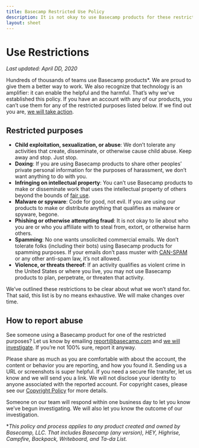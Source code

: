 ```yaml
---
title: Basecamp Restricted Use Policy
description: It is not okay to use Basecamp products for these restricted purposes.
layout: sheet
---
```


# Use Restrictions

*Last updated: April DD, 2020*

Hundreds of thousands of teams use Basecamp products*. We are proud to give them a better way to work. We also recognize that technology is an amplifier: it can enable the helpful and the harmful. That’s why we've established this policy. If you have an account with any of our products, you can’t use them for any of the restricted purposes listed below. If we find out you are, [we will take action](abuse/how-we-handle/index.md).

## Restricted purposes

* **Child exploitation, sexualization, or abuse**: We don’t tolerate any activities that create, disseminate, or otherwise cause child abuse. Keep away and stop. Just stop.
* **Doxing**: If you are using Basecamp products to share other peoples’ private personal information for the purposes of harassment, we don’t want anything to do with you.
* **Infringing on intellectual property**: You can’t use Basecamp products to make or disseminate work that uses the intellectual property of others beyond the bounds of [fair use](https://www.copyright.gov/fair-use/more-info.html).
* **Malware or spyware**: Code for good, not evil. If you are using our products to make or distribute anything that qualifies as malware or spyware, begone.
* **Phishing or otherwise attempting fraud**: It is not okay to lie about who you are or who you affiliate with to steal from, extort, or otherwise harm others.
* **Spamming**: No one wants unsolicited commercial emails. We don’t tolerate folks (including their bots) using Basecamp products for spamming purposes. If your emails don’t pass muster with [CAN-SPAM](https://www.ftc.gov/tips-advice/business-center/guidance/can-spam-act-compliance-guide-business) or any other anti-spam law, it’s not allowed.
* **Violence, or threats thereof**: If an activity qualifies as violent crime in the United States or where you live, you may not use Basecamp products to plan, perpetrate, or threaten that activity.

We’ve outlined these restrictions to be clear about what we won’t stand for. That said, this list is by no means exhaustive. We will make changes over time.

## How to report abuse

See someone using a Basecamp product for one of the restricted purposes? Let us know by emailing [report@basecamp.com](mailto:report@basecamp.com) and [we will investigate](abuse/how-we-handle/index.md). If you’re not 100% sure, report it anyway.

Please share as much as you are comfortable with about the account, the content or behavior you are reporting, and how you found it. Sending us a URL or screenshots is super helpful. If you need a secure file transfer, let us know and we will send you a link. We will not disclose your identity to anyone associated with the reported account. For copyright cases, please see our [Copyright Policy](copyright/index.md) for more details.

Someone on our team will respond within one business day to let you know we’ve begun investigating. We will also let you know the outcome of our investigation.

**This policy and process applies to any product created and owned by Basecamp, LLC. That includes Basecamp (any version), HEY, Highrise, Campfire, Backpack, Writeboard, and Ta-da List.*
